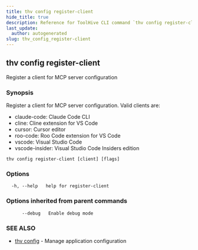 ```yaml
---
title: thv config register-client
hide_title: true
description: Reference for ToolHive CLI command `thv config register-client`
last_update:
  author: autogenerated
slug: thv_config_register-client
---
```


## thv config register-client

Register a client for MCP server configuration

### Synopsis

Register a client for MCP server configuration.
Valid clients are:
  - claude-code: Claude Code CLI
  - cline: Cline extension for VS Code
  - cursor: Cursor editor
  - roo-code: Roo Code extension for VS Code
  - vscode: Visual Studio Code
  - vscode-insider: Visual Studio Code Insiders edition

```
thv config register-client [client] [flags]
```

### Options

```
  -h, --help   help for register-client
```

### Options inherited from parent commands

```
      --debug   Enable debug mode
```

### SEE ALSO

* [thv config](thv_config.md)	 - Manage application configuration

